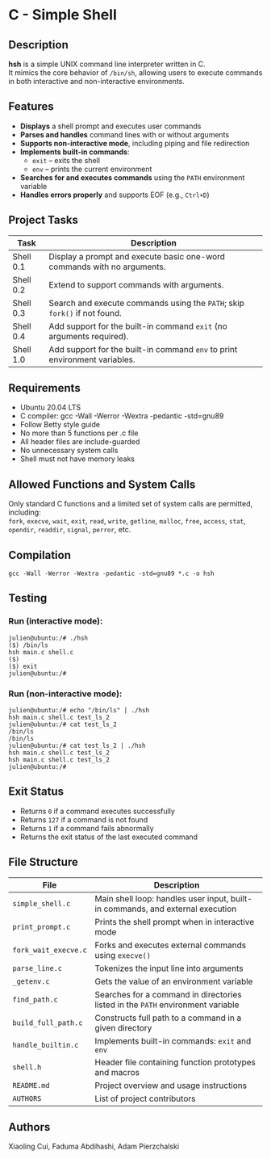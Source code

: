 # C - Simple Shell
## Description
**hsh** is a simple UNIX command line interpreter written in C.  
It mimics the core behavior of `/bin/sh`, allowing users to execute commands in both interactive and non-interactive environments.
## Features
* **Displays** a shell prompt and executes user commands  
* **Parses and handles** command lines with or without arguments  
* **Supports non-interactive mode**, including piping and file redirection  
* **Implements built-in commands**:
  * `exit` – exits the shell
  * `env` – prints the current environment
* **Searches for and executes commands** using the `PATH` environment variable  
* **Handles errors properly** and supports EOF (e.g., `Ctrl+D`)
## Project Tasks
| Task           | Description                                                                 |
|----------------|-----------------------------------------------------------------------------|
|  Shell 0.1     | Display a prompt and execute basic one-word commands with no arguments.     |
|  Shell 0.2     | Extend to support commands with arguments.                                  |
|  Shell 0.3     | Search and execute commands using the `PATH`; skip `fork()` if not found.   |
|  Shell 0.4     | Add support for the built-in command `exit` (no arguments required).        |
|  Shell 1.0     | Add support for the built-in command `env` to print environment variables.  |
## Requirements
* Ubuntu 20.04 LTS
* C compiler: gcc -Wall -Werror -Wextra -pedantic -std=gnu89
* Follow Betty style guide
* No more than 5 functions per .c file
* All header files are include-guarded
* No unnecessary system calls
* Shell must not have memory leaks
## Allowed Functions and System Calls
Only standard C functions and a limited set of system calls are permitted, including:  
`fork`, `execve`, `wait`, `exit`, `read`, `write`, `getline`, `malloc`, `free`, `access`, `stat`, `opendir`, `readdir`, `signal`, `perror`, etc.
## Compilation
```
gcc -Wall -Werror -Wextra -pedantic -std=gnu89 *.c -o hsh
```
## Testing
### Run (interactive mode):
```
julien@ubuntu:/# ./hsh
($) /bin/ls
hsh main.c shell.c
($)
($) exit
julien@ubuntu:/#
```
### Run (non-interactive mode):
```
julien@ubuntu:/# echo "/bin/ls" | ./hsh
hsh main.c shell.c test_ls_2
julien@ubuntu:/# cat test_ls_2
/bin/ls
/bin/ls
julien@ubuntu:/# cat test_ls_2 | ./hsh
hsh main.c shell.c test_ls_2
hsh main.c shell.c test_ls_2
julien@ubuntu:/#
```
## Exit Status
* Returns `0` if a command executes successfully
* Returns `127` if a command is not found
* Returns `1` if a command fails abnormally
* Returns the exit status of the last executed command
## File Structure
| File                   | Description                                                                    |
|------------------------|--------------------------------------------------------------------------------|
| `simple_shell.c`       | Main shell loop: handles user input, built-in commands, and external execution |
| `print_prompt.c`       | Prints the shell prompt when in interactive mode                               |
| `fork_wait_execve.c`   | Forks and executes external commands using `execve()`                          |
| `parse_line.c`         | Tokenizes the input line into arguments                                        |
| `_getenv.c`            | Gets the value of an environment variable                                      |
| `find_path.c`          | Searches for a command in directories listed in the `PATH` environment variable|
| `build_full_path.c`    | Constructs full path to a command in a given directory                         |
| `handle_builtin.c`     | Implements built-in commands: `exit` and `env`                                 |
| `shell.h`              | Header file containing function prototypes and macros                          |
| `README.md`            | Project overview and usage instructions                                        |
| `AUTHORS`              | List of project contributors                                                   |

## Authors
Xiaoling Cui, Faduma Abdihashi, Adam Pierzchalski 
